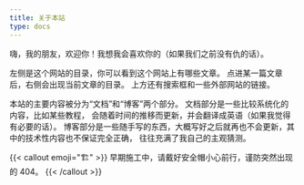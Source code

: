 ```yaml
---
title: 关于本站
type: docs
---
```


嗨，我的朋友，欢迎你！我想我会喜欢你的（如果我们之前没有仇的话）。

左侧是这个网站的目录，你可以看到这个网站上有哪些文章。
点进某一篇文章后，右侧会出现当前文章的目录。
上方还有搜索框和一些外部网站的链接。

本站的主要内容被分为“文档”和“博客”两个部分。
文档部分是一些比较系统化的内容，比如某些教程，
  会随着时间的推移而更新，并会翻译成英语（如果我觉得有必要的话）。
博客部分是一些随手写的东西，大概写好之后就再也不会更新，其中的技术性内容也不保证完全正确，
  往往充满了我自己的主观猜测。

{{< callout emoji="​🏗️" >}}
  早期施工中，请戴好安全帽小心前行，谨防突然出现的 404。
{{< /callout >}}
